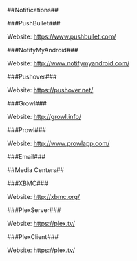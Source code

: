 ##Notifications##

###PushBullet###

Website: https://www.pushbullet.com/

###NotifyMyAndroid###

Website: http://www.notifymyandroid.com/

###Pushover###

Website: https://pushover.net/

###Growl###

Website: http://growl.info/

###Prowl###

Website: http://www.prowlapp.com/

###Email###

##Media Centers##
 
###XBMC###

Website: http://xbmc.org/

###PlexServer###

Website: https://plex.tv/

###PlexClient###

Website: https://plex.tv/